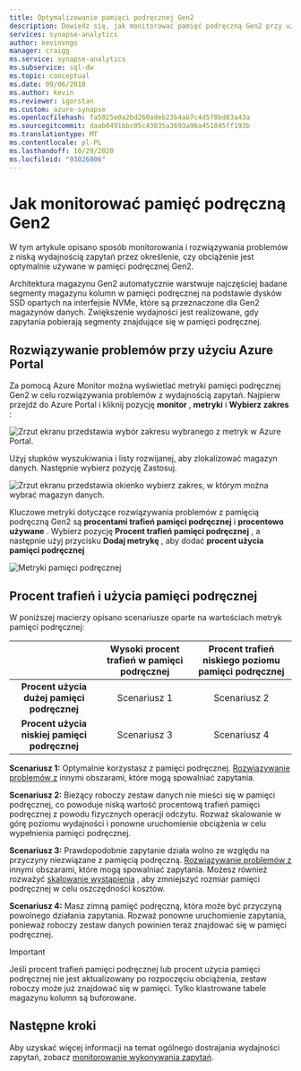 ```yaml
---
title: Optymalizowanie pamięci podręcznej Gen2
description: Dowiedz się, jak monitorować pamięć podręczną Gen2 przy użyciu Azure Portal.
services: synapse-analytics
author: kevinvngo
manager: craigg
ms.service: synapse-analytics
ms.subservice: sql-dw
ms.topic: conceptual
ms.date: 09/06/2018
ms.author: kevin
ms.reviewer: igorstan
ms.custom: azure-synapse
ms.openlocfilehash: fa5025e0a2bd260adeb23b4ab7c4d5f8bd83a43a
ms.sourcegitcommit: daab0491bbc05c43035a3693a96a451845ff193b
ms.translationtype: MT
ms.contentlocale: pl-PL
ms.lasthandoff: 10/29/2020
ms.locfileid: "93026806"
---
```

# <a name="how-to-monitor-the-gen2-cache"></a>Jak monitorować pamięć podręczną Gen2

W tym artykule opisano sposób monitorowania i rozwiązywania problemów z niską wydajnością zapytań przez określenie, czy obciążenie jest optymalnie używane w pamięci podręcznej Gen2.

Architektura magazynu Gen2 automatycznie warstwuje najczęściej badane segmenty magazynu kolumn w pamięci podręcznej na podstawie dysków SSD opartych na interfejsie NVMe, które są przeznaczone dla Gen2 magazynów danych. Zwiększenie wydajności jest realizowane, gdy zapytania pobierają segmenty znajdujące się w pamięci podręcznej.
 
## <a name="troubleshoot-using-the-azure-portal"></a>Rozwiązywanie problemów przy użyciu Azure Portal

Za pomocą Azure Monitor można wyświetlać metryki pamięci podręcznej Gen2 w celu rozwiązywania problemów z wydajnością zapytań. Najpierw przejdź do Azure Portal i kliknij pozycję **monitor** , **metryki** i **Wybierz zakres** :

![Zrzut ekranu przedstawia wybór zakresu wybranego z metryk w Azure Portal.](./media/sql-data-warehouse-how-to-monitor-cache/cache-0.png)

Użyj słupków wyszukiwania i listy rozwijanej, aby zlokalizować magazyn danych. Następnie wybierz pozycję Zastosuj.

![Zrzut ekranu przedstawia okienko wybierz zakres, w którym można wybrać magazyn danych.](./media/sql-data-warehouse-how-to-monitor-cache/cache-1.png)

Kluczowe metryki dotyczące rozwiązywania problemów z pamięcią podręczną Gen2 są **procentami trafień pamięci podręcznej** i **procentowo używane** . Wybierz pozycję **Procent trafień pamięci podręcznej** , a następnie użyj przycisku **Dodaj metrykę** , aby dodać **procent użycia pamięci podręcznej** 

![Metryki pamięci podręcznej](./media/sql-data-warehouse-how-to-monitor-cache/cache-2.png)

## <a name="cache-hit-and-used-percentage"></a>Procent trafień i użycia pamięci podręcznej

W poniższej macierzy opisano scenariusze oparte na wartościach metryk pamięci podręcznej:

|                                | **Wysoki procent trafień w pamięci podręcznej** | **Procent trafień niskiego poziomu pamięci podręcznej** |
| :----------------------------: | :---------------------------: | :--------------------------: |
| **Procent użycia dużej pamięci podręcznej** |          Scenariusz 1           |          Scenariusz 2          |
| **Procent użycia niskiej pamięci podręcznej**  |          Scenariusz 3           |          Scenariusz 4          |

**Scenariusz 1:** Optymalnie korzystasz z pamięci podręcznej. [Rozwiązywanie problemów z](sql-data-warehouse-manage-monitor.md) innymi obszarami, które mogą spowalniać zapytania.

**Scenariusz 2:** Bieżący roboczy zestaw danych nie mieści się w pamięci podręcznej, co powoduje niską wartość procentową trafień pamięci podręcznej z powodu fizycznych operacji odczytu. Rozważ skalowanie w górę poziomu wydajności i ponowne uruchomienie obciążenia w celu wypełnienia pamięci podręcznej.

**Scenariusz 3:** Prawdopodobnie zapytanie działa wolno ze względu na przyczyny niezwiązane z pamięcią podręczną. [Rozwiązywanie problemów z](sql-data-warehouse-manage-monitor.md) innymi obszarami, które mogą spowalniać zapytania. Możesz również rozważyć [skalowanie wystąpienia](sql-data-warehouse-manage-monitor.md) , aby zmniejszyć rozmiar pamięci podręcznej w celu oszczędności kosztów. 

**Scenariusz 4:** Masz zimną pamięć podręczną, która może być przyczyną powolnego działania zapytania. Rozważ ponowne uruchomienie zapytania, ponieważ roboczy zestaw danych powinien teraz znajdować się w pamięci podręcznej. 

> [!IMPORTANT]
> Jeśli procent trafień pamięci podręcznej lub procent użycia pamięci podręcznej nie jest aktualizowany po rozpoczęciu obciążenia, zestaw roboczy może już znajdować się w pamięci. Tylko klastrowane tabele magazynu kolumn są buforowane.

## <a name="next-steps"></a>Następne kroki
Aby uzyskać więcej informacji na temat ogólnego dostrajania wydajności zapytań, zobacz [monitorowanie wykonywania zapytań](sql-data-warehouse-manage-monitor.md#monitor-query-execution).
